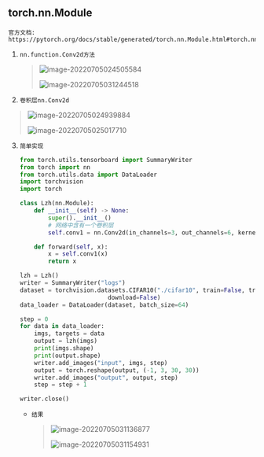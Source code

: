 ## torch.nn.Module

```
官方文档: https://pytorch.org/docs/stable/generated/torch.nn.Module.html#torch.nn.Module
```

1. `nn.function.Conv2d方法`

   > ![image-20220705024505584](.pic\image-20220705024505584.png)
   >
   > ![image-20220705031244518](F:\Typora\pytorch\2.神经网络的基本骨架.assets\image-20220705031244518.png)

   

2. `卷积层nn.Conv2d`

> ![image-20220705024939884](F:\Typora\pytorch\2.神经网络的基本骨架.assets\image-20220705024939884.png)
>
> ![image-20220705025017710](F:\Typora\pytorch\2.神经网络的基本骨架.assets\image-20220705025017710.png)

3. `简单实现`

   ```python
   from torch.utils.tensorboard import SummaryWriter
   from torch import nn
   from torch.utils.data import DataLoader
   import torchvision
   import torch
   
   class Lzh(nn.Module):
       def __init__(self) -> None:
           super().__init__()
           # 网络中含有一个卷积层
           self.conv1 = nn.Conv2d(in_channels=3, out_channels=6, kernel_size=3, stride=1, padding=0)
   
       def forward(self, x):
           x = self.conv1(x)
           return x
   
   lzh = Lzh()
   writer = SummaryWriter("logs")
   dataset = torchvision.datasets.CIFAR10("./cifar10", train=False, transform=torchvision.transforms.ToTensor(),
                            download=False)
   data_loader = DataLoader(dataset, batch_size=64)
   
   step = 0
   for data in data_loader:
       imgs, targets = data
       output = lzh(imgs)
       print(imgs.shape)
       print(output.shape)
       writer.add_images("input", imgs, step)
       output = torch.reshape(output, (-1, 3, 30, 30))
       writer.add_images("output", output, step)
       step = step + 1
   
   writer.close()
   ```

   - `结果`

     > ![image-20220705031136877](F:\Typora\pytorch\2.神经网络的基本骨架.assets\image-20220705031136877.png)
     >
     > ![image-20220705031154931](F:\Typora\pytorch\2.神经网络的基本骨架.assets\image-20220705031154931.png)

